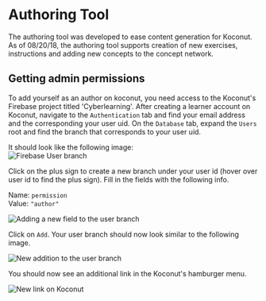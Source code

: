 # Authoring Tool

The authoring tool was developed to ease content generation for Koconut. As of 08/20/18, the authoring tool supports
creation of new exercises, instructions and adding new concepts to the concept network.


## Getting admin permissions
To add yourself as an author on koconut, you need access to the Koconut's Firebase project titled 'Cyberlearning'.
After creating a learner account on Koconut, navigate to the `Authentication` tab and find your email address and the
corresponding your user uid. On the `Database` tab, expand the `Users` root and find the branch that corresponds to your
user uid.

It should look like the following image: <br/>
![Firebase User branch](https://i.imgur.com/Zinhkha.png)

Click on the plus sign to create a new branch under your user id (hover over user id to find the plus sign). Fill in the
fields with the following info.

Name: `permission` <br/>
Value: `"author"` <br/>

![Adding a new field to the user branch](https://i.imgur.com/xWu6mj3.png)

Click on `Add`. Your user branch should now look similar to the following image.

![New addition to the user branch](https://i.imgur.com/A3PRp85.png)

You should now see an additional link in the Koconut's hamburger menu.

![New link on Koconut](https://i.imgur.com/fTTn471.png)
